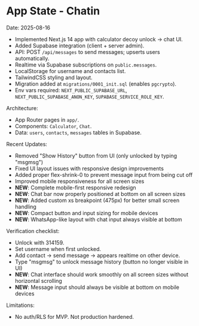 # App State - Chatin

Date: 2025-08-16

- Implemented Next.js 14 app with calculator decoy unlock -> chat UI.
- Added Supabase integration (client + server admin).
- API: POST `/api/messages` to send messages; upserts users automatically.
- Realtime via Supabase subscriptions on `public.messages`.
- LocalStorage for username and contacts list.
- TailwindCSS styling and layout.
- Migration added at `migrations/0001_init.sql` (enables `pgcrypto`).
- Env vars required: `NEXT_PUBLIC_SUPABASE_URL`, `NEXT_PUBLIC_SUPABASE_ANON_KEY`, `SUPABASE_SERVICE_ROLE_KEY`.

Architecture:
- App Router pages in `app/`.
- Components: `Calculator`, `Chat`.
- Data: `users`, `contacts`, `messages` tables in Supabase.

Recent Updates:
- Removed "Show History" button from UI (only unlocked by typing "msgmsg")
- Fixed UI layout issues with responsive design improvements
- Added proper flex-shrink-0 to prevent message input from being cut off
- Improved mobile responsiveness for all screen sizes
- **NEW**: Complete mobile-first responsive redesign
- **NEW**: Chat bar now properly positioned at bottom on all screen sizes
- **NEW**: Added custom xs breakpoint (475px) for better small screen handling
- **NEW**: Compact button and input sizing for mobile devices
- **NEW**: WhatsApp-like layout with chat input always visible at bottom

Verification checklist:
- Unlock with 314159.
- Set username when first unlocked.
- Add contact → send message → appears realtime on other device.
- Type "msgmsg" to unlock message history (button no longer visible in UI)
- **NEW**: Chat interface should work smoothly on all screen sizes without horizontal scrolling
- **NEW**: Message input should always be visible at bottom on mobile devices

Limitations:
- No auth/RLS for MVP. Not production hardened.

